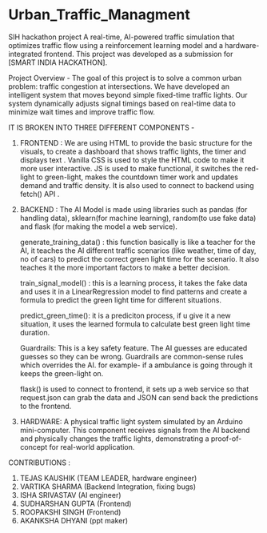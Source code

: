 # Urban_Traffic_Managment
SIH hackathon project
A real-time, AI-powered traffic simulation that optimizes traffic flow using a reinforcement learning model and a hardware-integrated frontend. This project was developed as a submission for [SMART INDIA HACKATHON].

Project Overview -
The goal of this project is to solve a common urban problem: traffic congestion at intersections. We have developed an intelligent system that moves beyond simple fixed-time traffic lights. Our system dynamically adjusts signal timings based on real-time data to minimize wait times and improve traffic flow.

IT IS BROKEN INTO THREE DIFFERENT COMPONENTS -

1) FRONTEND :
   We are using HTML to provide the basic structure for the visuals, to create a dashboard that shows traffic lights, the timer and displays text .
   Vanilla CSS is used to style the HTML code to make it more user interactive.
   JS is used to make functional, it switches the red-light to green-light, makes the countdown timer work and updates demand and traffic density.
   It is also used to connect to backend using fetch() API .

2) BACKEND :
   The AI Model is made using libraries such as pandas (for handling data), sklearn(for machine learning), random(to use fake data) and flask (for making the model    a web service).
   
   generate_training_data() : this function basically is like a teacher for the AI, it teaches the AI different traffic scenarios (like weather, time of day, no of    cars) to predict the correct green light time for the scenario. It also teaches it the more important factors to make a better decision.
   
   train_signal_model() : this is a learning process, it takes the fake data and uses it in a LinearRegression model to find patterns and create a formula to          predict the green light time for different situations.
   
   predict_green_time(): it is a prediciton process, if u give it a new situation, it uses the learned formula to calculate best green light time duration.

   Guardrails: This is a key safety feature. The AI guesses are educated guesses so they can be wrong. Guardrails are common-sense rules which overrides the AI.       for example- if a ambulance is going through it keeps the green-light on.

   flask() is used to connect to frontend, it sets up a web service so that request.json can grab the data and JSON can send back the predictions to the frontend.

3) HARDWARE:
   A physical traffic light system simulated by an Arduino mini-computer. This component receives signals from the AI backend and physically changes the traffic       lights, demonstrating a proof-of-concept for real-world application.


CONTRIBUTIONS :
1. TEJAS KAUSHIK (TEAM LEADER, hardware engineer)
2. VARTIKA SHARMA (Backend Integration, fixing bugs)
3. ISHA SRIVASTAV (AI engineer)
4. SUDHARSHAN GUPTA (Frontend)
5. ROOPAKSHI SINGH (Frontend)
6. AKANKSHA DHYANI (ppt maker)
   
















